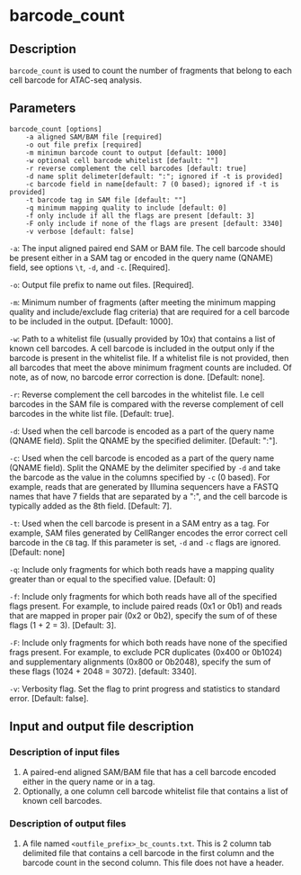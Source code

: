 # barcode_count  


## Description
`barcode_count` is used to count the number of fragments that belong to
each cell barcode for ATAC-seq analysis. 

## Parameters
```
barcode_count [options]
	-a aligned SAM/BAM file [required]
	-o out file prefix [required]
	-m minimun barcode count to output [default: 1000]
	-w optional cell barcode whitelist [default: ""]
	-r reverse complement the cell barcodes [default: true]
	-d name split delimeter[default: ":"; ignored if -t is provided]
	-c barcode field in name[default: 7 (0 based); ignored if -t is provided]
	-t barcode tag in SAM file [default: ""]
	-q minimum mapping quality to include [default: 0]
	-f only include if all the flags are present [default: 3]
	-F only include if none of the flags are present [default: 3340]
	-v verbose [default: false]
```

`-a`: The input aligned paired end SAM or BAM file. The cell barcode
should be present either in a SAM tag or encoded in the query name
(QNAME) field, see options `\t`, `-d`, and `-c`. [Required].

`-o`: Output file prefix to name out files. [Required].

`-m`: Minimum number of fragments (after meeting the minimum mapping
quality and include/exclude flag criteria) that are required for a cell
barcode to be included in the output. [Default: 1000].

`-w`: Path to a whitelist file (usually provided by 10x) that contains
a list of known cell barcodes. A cell barcode is included in the output
only if the barcode is present in the whitelist file. If a whitelist
file is not provided, then all barcodes that meet the above minimum
fragment counts are included. Of note, as of now, no barcode error 
correction is done. [Default: none].

`-r`: Reverse complement the cell barcodes in the whitelist file. I.e
cell barcodes in the SAM file is compared with the reverse complement of
cell barcodes in the white list file. [Default: true].

`-d`: Used when the cell barcode is encoded as a part of the query name
(QNAME field). Split the QNAME by the specified delimiter. [Default:
":"]. 

`-c`: Used when the cell barcode is encoded as a part of the query name
(QNAME field). Split the QNAME by the delimiter specified by `-d`
and take the barcode as the value in the columns specified by `-c` (0
based). For example, reads that are generated by Illumina sequencers
have a FASTQ names that have 7 fields that are separated by a ":", and
the cell barcode is typically added as the 8th field. [Default: 7].   

`-t`: Used when the cell barcode is present in a SAM entry as a tag. For
example, SAM files generated by CellRanger encodes the error correct
cell barcode in the `CB` tag. If this parameter is set, `-d` and `-c`
flags are ignored. [Default: none]

`-q`: Include only fragments for which both reads have a mapping
quality greater than or equal to the specified value. [Default: 0]

`-f`: Include only fragments for which both reads have all of the
specified flags present. For example, to include paired reads (0x1 or
0b1) and reads that are mapped in proper pair (0x2 or 0b2), specify the
sum of of these flags (1 + 2 = 3). [Default: 3]. 

`-F`: Include only fragments for which both reads have none of the
specified frags present. For example, to exclude PCR duplicates (0x400
or 0b1024) and supplementary alignments (0x800 or 0b2048), specify the
sum of these flags (1024 + 2048 = 3072). [default: 3340].

`-v`: Verbosity flag. Set the flag to print progress and statistics to
standard error. [Default: false].



## Input and output file description

### Description of input files
1. A paired-end aligned SAM/BAM file that has a cell barcode encoded
either in the query name or in a tag.  
2. Optionally, a one column cell barcode whitelist file that contains a
list of known cell barcodes.

### Description of output files
1. A file named `<outfile_prefix>_bc_counts.txt`. This is 2 column tab
delimited file that contains a cell barcode in the first column and the
barcode count in the second column. This file does not have a header.
